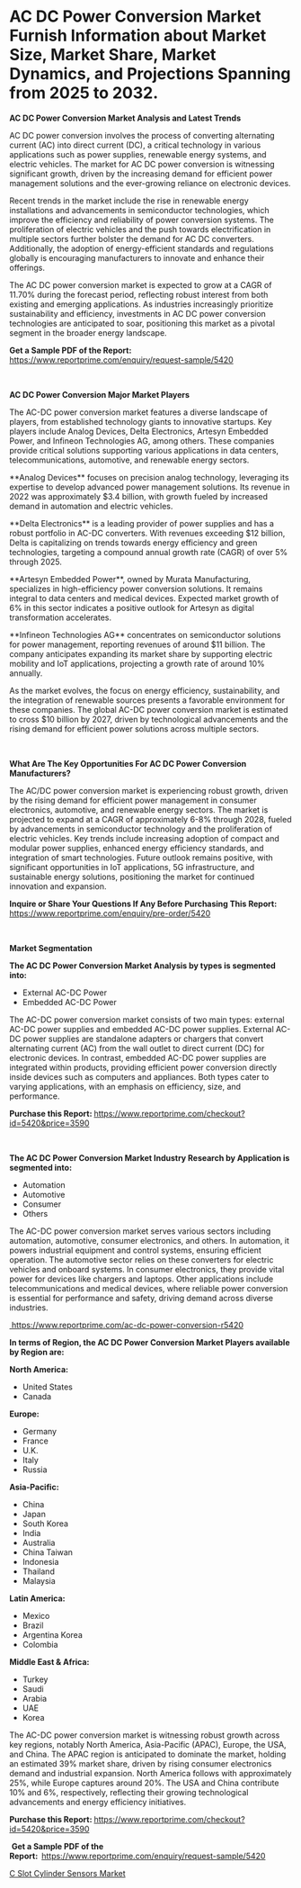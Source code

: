 <p><h1>AC DC Power Conversion Market Furnish Information about Market Size, Market Share, Market Dynamics, and Projections Spanning from 2025 to 2032.</h1></p><p><strong>AC DC Power Conversion Market Analysis and Latest Trends</strong></p>
<p><p>AC DC power conversion involves the process of converting alternating current (AC) into direct current (DC), a critical technology in various applications such as power supplies, renewable energy systems, and electric vehicles. The market for AC DC power conversion is witnessing significant growth, driven by the increasing demand for efficient power management solutions and the ever-growing reliance on electronic devices.</p><p>Recent trends in the market include the rise in renewable energy installations and advancements in semiconductor technologies, which improve the efficiency and reliability of power conversion systems. The proliferation of electric vehicles and the push towards electrification in multiple sectors further bolster the demand for AC DC converters. Additionally, the adoption of energy-efficient standards and regulations globally is encouraging manufacturers to innovate and enhance their offerings.</p><p>The AC DC power conversion market is expected to grow at a CAGR of 11.70% during the forecast period, reflecting robust interest from both existing and emerging applications. As industries increasingly prioritize sustainability and efficiency, investments in AC DC power conversion technologies are anticipated to soar, positioning this market as a pivotal segment in the broader energy landscape.</p></p>
<p><strong>Get a Sample PDF of the Report:&nbsp;</strong> <a href="https://www.reportprime.com/enquiry/request-sample/5420?utm_campaign=2004&utm_medium=2&utm_source=Github&utm_content=ia&utm_term=19032025&utm_id=ac-dc-power-conversion">https://www.reportprime.com/enquiry/request-sample/5420</a></p>
<p>&nbsp;</p>
<p><strong>AC DC Power Conversion Major Market Players</strong></p>
<p><p>The AC-DC power conversion market features a diverse landscape of players, from established technology giants to innovative startups. Key players include Analog Devices, Delta Electronics, Artesyn Embedded Power, and Infineon Technologies AG, among others. These companies provide critical solutions supporting various applications in data centers, telecommunications, automotive, and renewable energy sectors.</p><p>**Analog Devices** focuses on precision analog technology, leveraging its expertise to develop advanced power management solutions. Its revenue in 2022 was approximately $3.4 billion, with growth fueled by increased demand in automation and electric vehicles.</p><p>**Delta Electronics** is a leading provider of power supplies and has a robust portfolio in AC-DC converters. With revenues exceeding $12 billion, Delta is capitalizing on trends towards energy efficiency and green technologies, targeting a compound annual growth rate (CAGR) of over 5% through 2025.</p><p>**Artesyn Embedded Power**, owned by Murata Manufacturing, specializes in high-efficiency power conversion solutions. It remains integral to data centers and medical devices. Expected market growth of 6% in this sector indicates a positive outlook for Artesyn as digital transformation accelerates.</p><p>**Infineon Technologies AG** concentrates on semiconductor solutions for power management, reporting revenues of around $11 billion. The company anticipates expanding its market share by supporting electric mobility and IoT applications, projecting a growth rate of around 10% annually.</p><p>As the market evolves, the focus on energy efficiency, sustainability, and the integration of renewable sources presents a favorable environment for these companies. The global AC-DC power conversion market is estimated to cross $10 billion by 2027, driven by technological advancements and the rising demand for efficient power solutions across multiple sectors.</p></p>
<p>&nbsp;</p>
<p><strong>What Are The Key Opportunities For AC DC Power Conversion Manufacturers?</strong></p>
<p><p>The AC/DC power conversion market is experiencing robust growth, driven by the rising demand for efficient power management in consumer electronics, automotive, and renewable energy sectors. The market is projected to expand at a CAGR of approximately 6-8% through 2028, fueled by advancements in semiconductor technology and the proliferation of electric vehicles. Key trends include increasing adoption of compact and modular power supplies, enhanced energy efficiency standards, and integration of smart technologies. Future outlook remains positive, with significant opportunities in IoT applications, 5G infrastructure, and sustainable energy solutions, positioning the market for continued innovation and expansion.</p></p>
<p><strong>Inquire or Share Your Questions If Any Before Purchasing This Report:</strong> <a href="https://www.reportprime.com/enquiry/pre-order/5420?utm_campaign=2004&utm_medium=2&utm_source=Github&utm_content=ia&utm_term=19032025&utm_id=ac-dc-power-conversion">https://www.reportprime.com/enquiry/pre-order/5420</a></p>
<p>&nbsp;</p>
<p><strong>Market Segmentation</strong></p>
<p><strong>The AC DC Power Conversion Market Analysis by types is segmented into:</strong></p>
<p><ul><li>External AC-DC Power</li><li>Embedded AC-DC Power</li></ul></p>
<p><p>The AC-DC power conversion market consists of two main types: external AC-DC power supplies and embedded AC-DC power supplies. External AC-DC power supplies are standalone adapters or chargers that convert alternating current (AC) from the wall outlet to direct current (DC) for electronic devices. In contrast, embedded AC-DC power supplies are integrated within products, providing efficient power conversion directly inside devices such as computers and appliances. Both types cater to varying applications, with an emphasis on efficiency, size, and performance.</p></p>
<p><strong>Purchase this Report:&nbsp;</strong><a href="https://www.reportprime.com/checkout?id=5420&price=3590&utm_campaign=2004&utm_medium=2&utm_source=Github&utm_content=ia&utm_term=19032025&utm_id=ac-dc-power-conversion">https://www.reportprime.com/checkout?id=5420&price=3590</a></p>
<p>&nbsp;</p>
<p><strong>The AC DC Power Conversion Market Industry Research by Application is segmented into:</strong></p>
<p><ul><li>Automation</li><li>Automotive</li><li>Consumer</li><li>Others</li></ul></p>
<p><p>The AC-DC power conversion market serves various sectors including automation, automotive, consumer electronics, and others. In automation, it powers industrial equipment and control systems, ensuring efficient operation. The automotive sector relies on these converters for electric vehicles and onboard systems. In consumer electronics, they provide vital power for devices like chargers and laptops. Other applications include telecommunications and medical devices, where reliable power conversion is essential for performance and safety, driving demand across diverse industries.</p></p>
<p><a href="https://www.reportprime.com/ac-dc-power-conversion-r5420?utm_campaign=2004&utm_medium=2&utm_source=Github&utm_content=ia&utm_term=19032025&utm_id=ac-dc-power-conversion">&nbsp;https://www.reportprime.com/ac-dc-power-conversion-r5420</a></p>
<p><strong>In terms of Region, the AC DC Power Conversion Market Players available by Region are:</strong></p>
<p>
    <p> <strong> North America: </strong>
        <ul>
            <li>United States</li>
            <li>Canada</li>
        </ul>
        </p> 
    <p> <strong> Europe: </strong>
        <ul>
            <li>Germany</li>
            <li>France</li>
            <li>U.K.</li>
            <li>Italy</li>
            <li>Russia</li>
        </ul>
        </p> 
    <p> <strong> Asia-Pacific: </strong>
        <ul>
            <li>China</li>
            <li>Japan</li>
            <li>South Korea</li>
            <li>India</li>
            <li>Australia</li>
            <li>China Taiwan</li>
            <li>Indonesia</li>
            <li>Thailand</li>
            <li>Malaysia</li>
        </ul>
        </p> 
    <p> <strong> Latin America: </strong>
        <ul>
            <li>Mexico</li>
            <li>Brazil</li>
            <li>Argentina Korea</li>
            <li>Colombia</li>
        </ul>
        </p> 
    <p> <strong> Middle East & Africa: </strong>
        <ul>
            <li>Turkey</li>
            <li>Saudi</li>
            <li>Arabia</li>
            <li>UAE</li>
            <li>Korea</li>
        </ul>
    </p>
    </p>
<p><p>The AC-DC power conversion market is witnessing robust growth across key regions, notably North America, Asia-Pacific (APAC), Europe, the USA, and China. The APAC region is anticipated to dominate the market, holding an estimated 39% market share, driven by rising consumer electronics demand and industrial expansion. North America follows with approximately 25%, while Europe captures around 20%. The USA and China contribute 10% and 6%, respectively, reflecting their growing technological advancements and energy efficiency initiatives.</p></p>
<p><strong>Purchase this Report: </strong><a href="https://www.reportprime.com/checkout?id=5420&price=3590&utm_campaign=2004&utm_medium=2&utm_source=Github&utm_content=ia&utm_term=19032025&utm_id=ac-dc-power-conversion">https://www.reportprime.com/checkout?id=5420&price=3590</a></p>
<p>&nbsp;<strong>Get a Sample PDF of the Report:&nbsp;&nbsp;</strong><a href="https://www.reportprime.com/enquiry/request-sample/5420?utm_campaign=2004&utm_medium=2&utm_source=Github&utm_content=ia&utm_term=19032025&utm_id=ac-dc-power-conversion">https://www.reportprime.com/enquiry/request-sample/5420</a></p>
<p><strong></strong></p>
<p><p><a href="https://github.com/globismark/Market-Research-Report-List-6/blob/main/c-slot-cylinder-sensors-market.md?utm_campaign=2004&utm_medium=2&utm_source=Github&utm_content=ia&utm_term=19032025&utm_id=ac-dc-power-conversion">C Slot Cylinder Sensors Market</a></p></p>